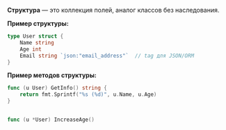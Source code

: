 **Структура** — это коллекция полей, аналог классов без наследования.

**Пример структуры:**

```Go
type User struct {
	Name string
	Age int
	Email string `json:"email_address"`  // tag для JSON/ORM
}
```

**Пример методов структуры:**

```Go
func (u User) GetInfo() string {
	return fmt.Sprintf("%s (%d)", u.Name, u.Age)
}


func (u *User) IncreaseAge() 
```
